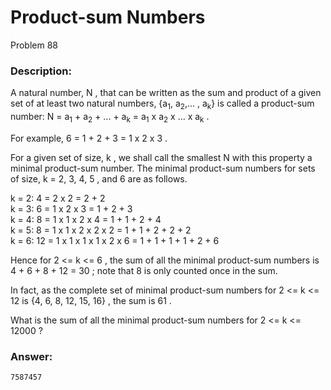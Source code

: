 # Product-sum Numbers
Problem 88
### Description:
A natural number, N
, that can be written as the sum and product of a given set of at least two natural numbers, {a<sub>1</sub>, a<sub>2</sub>,... , a<sub>k</sub>}
 is called a product-sum number: N = a<sub>1</sub> + a<sub>2</sub> + ... + a<sub>k</sub> = a<sub>1</sub> x a<sub>2</sub> x ... x a<sub>k</sub>
.

For example, 6 = 1 + 2 + 3 = 1 x 2 x 3
.

For a given set of size, k
, we shall call the smallest N
 with this property a minimal product-sum number. The minimal product-sum numbers for sets of size, k = 2, 3, 4, 5
, and 6
 are as follows.

k = 2: 4 = 2 x 2 = 2 + 2   
k = 3: 6 = 1 x 2 x 3 = 1 + 2 + 3  
k = 4: 8 = 1 x 1 x 2 x 4 = 1 + 1 + 2 + 4   
k = 5: 8 = 1 x 1 x 2 x 2 x 2 = 1 + 1 + 2 + 2 + 2  
k = 6: 12 = 1 x 1 x 1 x 1 x 2 x 6 = 1 + 1 + 1 + 1 + 2 + 6  

Hence for 2 <= k <= 6
, the sum of all the minimal product-sum numbers is 4 + 6 + 8 + 12 = 30
; note that 8
 is only counted once in the sum.

In fact, as the complete set of minimal product-sum numbers for 2 <= k <= 12
 is {4, 6, 8, 12, 15, 16}
, the sum is 61
.

What is the sum of all the minimal product-sum numbers for 2 <= k <= 12000
?

### Answer:
```
7587457
```